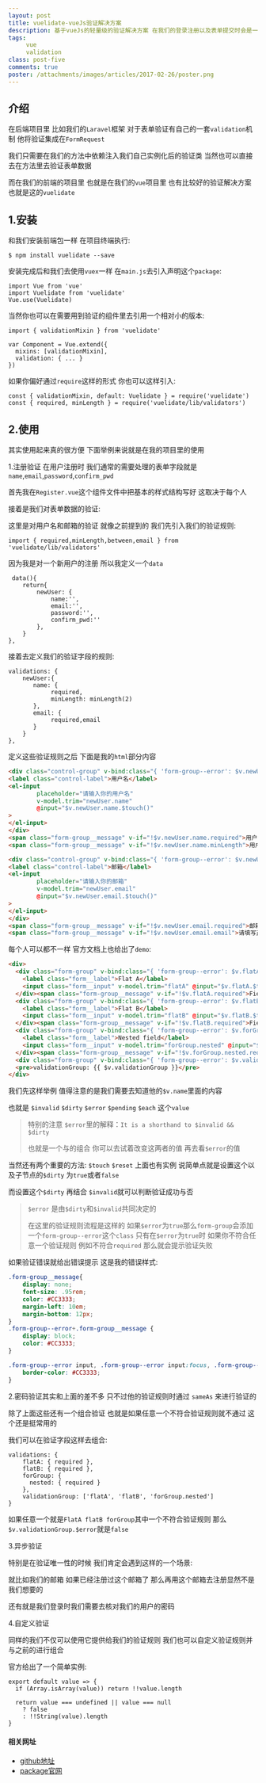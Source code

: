 ```yaml
---
layout: post
title: vuelidate-vueJs验证解决方案
description: 基于vueJs的轻量级的验证解决方案 在我们的登录注册以及表单提交时会是一个不错的选择
tags:
     vue
     validation
class: post-five
comments: true
poster: /attachments/images/articles/2017-02-26/poster.png
---
```

## 介绍
在后端项目里 比如我们的`Laravel`框架 对于表单验证有自己的一套`validation`机制 他将验证集成在`FormRequest` 

我们只需要在我们的方法中依赖注入我们自己实例化后的验证类 当然也可以直接去在方法里去验证表单数据
   
而在我们的前端的项目里 也就是在我们的`vue`项目里 也有比较好的验证解决方案 也就是这的`vuelidate`

## 1.安装
和我们安装前端包一样 在项目终端执行:
```
$ npm install vuelidate --save
```

安装完成后和我们去使用`vuex`一样 在`main.js`去引入声明这个`package`:
```php?start_inline=1
import Vue from 'vue'
import Vuelidate from 'vuelidate'
Vue.use(Vuelidate)
```

当然你也可以在需要用到验证的组件里去引用一个相对小的版本:
```php?start_inline=1
import { validationMixin } from 'vuelidate'

var Component = Vue.extend({
  mixins: [validationMixin],
  validation: { ... }
})
```

如果你偏好通过`require`这样的形式 你也可以这样引入:
```php?start_inliine=1
const { validationMixin, default: Vuelidate } = require('vuelidate')
const { required, minLength } = require('vuelidate/lib/validators')
```

## 2.使用
其实使用起来真的很方便 下面举例来说就是在我的项目里的使用


1.注册验证
在用户注册时 我们通常的需要处理的表单字段就是`name`,`email`,`password`,`confirm_pwd`

首先我在`Register.vue`这个组件文件中把基本的样式结构写好 这取决于每个人

接着是我们对表单数据的验证:

这里是对用户名和邮箱的验证 就像之前提到的 我们先引入我们的验证规则:
```php?start_inline=1
import { required,minLength,between,email } from 'vuelidate/lib/validators'
```
因为我是对一个新用户的注册 所以我定义一个`data`
```php?start_inline=1
 data(){
    return{
        newUser: {
            name:'',
            email:'',
            password:'',
            confirm_pwd:''
        },
    }
},
```

接着去定义我们的验证字段的规则:
```php?start_inline=1
validations: {
    newUser:{
       name: {
            required,
            minLength: minLength(2)
       },
       email: {
            required,email
       }
    }
},
```

定义这些验证规则之后 下面是我的`html`部分内容
```html
<div class="control-group" v-bind:class="{ 'form-group--error': $v.newUser.name.$error }">
<label class="control-label">用户名</label>
<el-input
        placeholder="请输入你的用户名"
        v-model.trim="newUser.name"
        @input="$v.newUser.name.$touch()"
>
</el-input>
</div>
<span class="form-group__message" v-if="!$v.newUser.name.required">用户名不能为空</span>
<span class="form-group__message" v-if="!$v.newUser.name.minLength">用户名不能太短</span>

<div class="control-group" v-bind:class="{ 'form-group--error': $v.newUser.email.$error }">
<label class="control-label">邮箱</label>
<el-input
        placeholder="请输入你的邮箱"
        v-model.trim="newUser.email"
        @input="$v.newUser.email.$touch()"
>
</el-input>
</div>
<span class="form-group__message" v-if="!$v.newUser.email.required">邮箱不能为空</span>
<span class="form-group__message" v-if="!$v.newUser.email.email">请填写正确的邮箱格式</span>
```

每个人可以都不一样 官方文档上也给出了`demo`:
```html
<div>
  <div class="form-group" v-bind:class="{ 'form-group--error': $v.flatA.$error }">
    <label class="form__label">Flat A</label>
    <input class="form__input" v-model.trim="flatA" @input="$v.flatA.$touch()">
  </div><span class="form-group__message" v-if="!$v.flatA.required">Field is required.</span>
  <div class="form-group" v-bind:class="{ 'form-group--error': $v.flatB.$error }">
    <label class="form__label">Flat B</label>
    <input class="form__input" v-model.trim="flatB" @input="$v.flatB.$touch()">
  </div><span class="form-group__message" v-if="!$v.flatB.required">Field is required.</span>
  <div class="form-group" v-bind:class="{ 'form-group--error': $v.forGroup.nested.$error }">
    <label class="form__label">Nested field</label>
    <input class="form__input" v-model.trim="forGroup.nested" @input="$v.forGroup.nested.$touch()">
  </div><span class="form-group__message" v-if="!$v.forGroup.nested.required">Field is required.</span>
  <div class="form-group" v-bind:class="{ 'form-group--error': $v.validationGroup.$error }"></div><span class="form-group__message" v-if="$v.validationGroup.$error">Group is invalid.</span>
  <pre>validationGroup: {{ $v.validationGroup }}</pre>
</div>
```
我们先这样举例 值得注意的是我们需要去知道他的`$v.name`里面的内容

也就是 `$invalid` `$dirty` `$error` `$pending` `$each` 这个`value`

> 特别的注意 `$error`里的解释：`It is a shorthand to $invalid && $dirty` 
>
> 也就是一个与的组合 你可以去试着改变这两者的值 再去看`$error`的值

当然还有两个重要的方法: `$touch` `$reset` 上面也有实例 说简单点就是设置这个以及子节点的`$dirty` 为`true`或者`false`

而设置这个`$dirty` 再结合 `$invalid`就可以判断验证成功与否

> `$error` 是由`$dirty`和`$invalid`共同决定的 
> 
> 在这里的验证规则流程是这样的 如果`$error`为`true`那么`form-group`会添加一个`form-group--error`这个`class`
> 只有在`$error`为`true`时 如果你不符合任意一个验证规则 例如不符合`required` 那么就会提示验证失败

如果验证错误就给出错误提示 这是我的错误样式:
```css
.form-group__message{
    display: none;
    font-size: .95rem;
    color: #CC3333;
    margin-left: 10em;
    margin-bottom: 12px;
}
.form-group--error+.form-group__message {
    display: block;
    color: #CC3333;
}

.form-group--error input, .form-group--error input:focus, .form-group--error input:hover, .form-group--error textarea {
    border-color: #CC3333;
}
```

2.密码验证其实和上面的差不多 只不过他的验证规则时通过 `sameAs` 来进行验证的

除了上面这些还有一个组合验证 也就是如果任意一个不符合验证规则就不通过 这个还是挺常用的

我们可以在验证字段这样去组合:
```php?start_inline=1
validations: {
    flatA: { required },
    flatB: { required },
    forGroup: {
      nested: { required }
    },
    validationGroup: ['flatA', 'flatB', 'forGroup.nested']
}
```
如果任意一个就是`FlatA flatB forGroup`其中一个不符合验证规则 那么`$v.validationGroup.$error`就是`false`


3.异步验证

特别是在验证唯一性的时候 我们肯定会遇到这样的一个场景:

就比如我们的邮箱 如果已经注册过这个邮箱了 那么再用这个邮箱去注册显然不是我们想要的

还有就是我们登录时我们需要去核对我们的用户的密码


4.自定义验证

同样的我们不仅可以使用它提供给我们的验证规则 我们也可以自定义验证规则并与之前的进行组合

官方给出了一个简单实例:
```php?start_inline=1
export default value => {
  if (Array.isArray(value)) return !!value.length

  return value === undefined || value === null
    ? false
    : !!String(value).length
}
```
#### 相关网址
- [github地址](https://github.com/monterail/vuelidate)
- [package官网](https://monterail.github.io/vuelidate/)